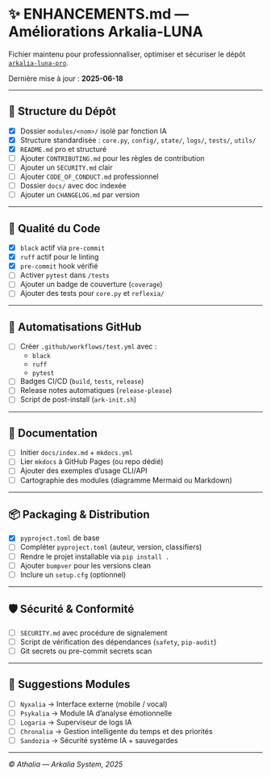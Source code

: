 # ✨ ENHANCEMENTS.md — Améliorations Arkalia-LUNA

Fichier maintenu pour professionnaliser, optimiser et sécuriser le dépôt [`arkalia-luna-pro`](https://github.com/athalia-siwek/arkalia-luna-pro).

Dernière mise à jour : **2025-06-18**

---

## 🧱 Structure du Dépôt

- [x] Dossier `modules/<nom>/` isolé par fonction IA
- [x] Structure standardisée : `core.py`, `config/`, `state/`, `logs/`, `tests/`, `utils/`
- [x] `README.md` pro et structuré
- [ ] Ajouter `CONTRIBUTING.md` pour les règles de contribution
- [ ] Ajouter un `SECURITY.md` clair
- [ ] Ajouter `CODE_OF_CONDUCT.md` professionnel
- [ ] Dossier `docs/` avec doc indexée
- [ ] Ajouter un `CHANGELOG.md` par version

---

## 🧪 Qualité du Code

- [x] `black` actif via `pre-commit`
- [x] `ruff` actif pour le linting
- [x] `pre-commit` hook vérifié
- [ ] Activer `pytest` dans `/tests`
- [ ] Ajouter un badge de couverture (`coverage`)
- [ ] Ajouter des tests pour `core.py` et `reflexia/`

---

## 🔧 Automatisations GitHub

- [ ] Créer `.github/workflows/test.yml` avec :
  - `black`
  - `ruff`
  - `pytest`
- [ ] Badges CI/CD (`build`, `tests`, `release`)
- [ ] Release notes automatiques (`release-please`)
- [ ] Script de post-install (`ark-init.sh`)

---

## 🧠 Documentation

- [ ] Initier `docs/index.md` + `mkdocs.yml`
- [ ] Lier `mkdocs` à GitHub Pages (ou repo dédié)
- [ ] Ajouter des exemples d’usage CLI/API
- [ ] Cartographie des modules (diagramme Mermaid ou Markdown)

---

## 📦 Packaging & Distribution

- [x] `pyproject.toml` de base
- [ ] Compléter `pyproject.toml` (auteur, version, classifiers)
- [ ] Rendre le projet installable via `pip install .`
- [ ] Ajouter `bumpver` pour les versions clean
- [ ] Inclure un `setup.cfg` (optionnel)

---

## 🛡️ Sécurité & Conformité

- [ ] `SECURITY.md` avec procédure de signalement
- [ ] Script de vérification des dépendances (`safety`, `pip-audit`)
- [ ] Git secrets ou pre-commit secrets scan

---

## 🧩 Suggestions Modules

- [ ] `Nyxalia` → Interface externe (mobile / vocal)
- [ ] `Psykalia` → Module IA d’analyse émotionnelle
- [ ] `Logaria` → Superviseur de logs IA
- [ ] `Chronalia` → Gestion intelligente du temps et des priorités
- [ ] `Sandozia` → Sécurité système IA + sauvegardes

---

*© Athalia — Arkalia System, 2025*
